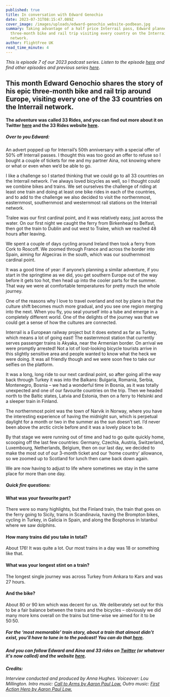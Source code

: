 ```yaml
---
published: true
title: In conversation with Edward Genochio
date: 2023-07-31T08:15:47.089Z
cover_image: /images/uploads/edward-genochio_website-podbean.jpg
summary: Taking advantage of a half price Interrail pass, Edward planned an epic
  three-month bike and rail trip visiting every country on the Interrail
  network.
author: FlightFree UK
read_time_minute: 4
---
```

*This is episode 7 of our 2023 podcast series. Listen to the episode [here](https://flightfreeuk.podbean.com/e/in-conversation-with-edward-genochio/) and find other episodes and previous series [here](https://flightfree.co.uk/podcast/)*.

## This month Edward Genochio shares the story of his epic three-month bike and rail trip around Europe, visiting every one of the 33 countries on the Interrail network.

#### The adventure was called 33 Rides, and you can find out more about it on Twitter [here](https://twitter.com/33rides) and the 33 Rides website [here](https://www.33rides.com/). 

##### O﻿ver to you Edward: 

An advert popped up for Interrail’s 50th anniversary with a special offer of 50% off Interrail passes. I thought this was too good an offer to refuse so I bought a couple of tickets for me and my partner Aina, not knowing where or what or even when we’d be able to go. 

I like a challenge so I started thinking that we could go to all 33 countries on the Interrail network. I’ve always loved bicycles as well, so I thought could we combine bikes and trains. We set ourselves the challenge of riding at least one train and doing at least one bike rides in each of the countries, and to add to the challenge we also decided to visit the northernmost, easternmost, southernmost and westernmost rail stations on the Interrail network.

Tralee was our first cardinal point, and it was relatively easy, just across the water. On our first night we caught the ferry from Birkenhead to Belfast, then got the train to Dublin and out west to Tralee, which we reached 48 hours after leaving. 

We spent a couple of days cycling around Ireland then took a ferry from Cork to Roscoff. We zoomed through France and across the border into Spain, aiming for Algeciras in the south, which was our southernmost cardinal point.

It was a good time of year: if anyone’s planning a similar adventure, if you start in the springtime as we did, you get southern Europe out of the way before it gets too hot, then head up into the cooler parts for the summer. That way we were at comfortable temperatures for pretty much the whole journey.

One of the reasons why I love to travel overland and not by plane is that the culture shift becomes much more gradual, and you see one region merging into the next. When you fly, you seal yourself into a tube and emerge in a completely different world. One of the delights of the journey was that we could get a sense of how the cultures are connected. 

Interrail is a European railway project but it does extend as far as Turkey, which means a lot of going east! The easternmost station that currently serves passenger trains is Akyaka, near the Armenian border. On arrival we were promptly arrested! Not a lot of lost-looking bicycle tourists arrive in this slightly sensitive area and people wanted to know what the heck we were doing. It was all friendly though and we were soon free to take our selfies on the platform.

It was a long, long ride to our next cardinal point, so after going all the way back through Turkey it was into the Balkans: Bulgaria, Romania, Serbia, Montenegro, Bosnia – we had a wonderful time in Bosnia, as it was totally unexpected and one of our favourite countries on the trip. Then we headed north to the Baltic states, Latvia and Estonia, then on a ferry to Helsinki and a sleeper train in Finland.

The northernmost point was the town of Narvik in Norway, where you have the interesting experience of having the midnight sun, which is perpetual daylight for a month or two in the summer as the sun doesn’t set. I’d never been above the arctic circle before and it was a lovely place to be. 

By that stage we were running out of time and had to go quite quickly home, scooping off the last few countries: Germany, Czechia, Austria, Switzerland, Luxembourg, Netherlands, Belgium, then on our last day, we decided to make the most out of our 3-month ticket and our ‘home country' allowance, so we zoomed up to Scotland for lunch then came back down again.

We are now having to adjust to life where sometimes we stay in the same place for more than one day.

##### Quick fire questions:

#### What was your favourite part?

There were so many highlights, but the Finland train, the train that goes on the ferry going to Sicily, trains in Scandinavia, having the Brompton bikes, cycling in Turkey, in Galicia in Spain, and along the Bosphorus in Istanbul where we saw dolphins. 

#### How many trains did you take in total?

About 176! It was quite a lot. Our most trains in a day was 18 or something like that.

#### What was your longest stint on a train?

The longest single journey was across Turkey from Ankara to Kars and was 27 hours. 

#### And the bike?

About 80 or 90 km which was decent for us. We deliberately set out for this to be a fair balance between the trains and the bicycles – obviously we did many more kms overall on the trains but time-wise we aimed for it to be 50:50.

##### *For the ‘most memorable’ train story, about a train that almost didn’t exist, you’ll have to tune in to the podcast! You can do that [here](https://flightfreeuk.podbean.com/e/in-conversation-with-edward-genochio/).*

##### *And you can follow Edward and Aina and 33 rides on [Twitter](https://twitter.com/33rides) (or whatever it's now called) and the website [here](https://www.33rides.com/).* 

***Credits:***

*Interview conducted and produced by Anna Hughes. Voiceover: Lou Millington. Intro music:* [](https://uppbeat.io/t/dan-barton/the-executive-lounge)*[Call to Arms by Aaron Paul Low.](https://uppbeat.io/t/aaron-paul-low/call-to-arms) Outro music: [First Action Hero by Aaron Paul Low.](https://uppbeat.io/t/aaron-paul-low/first-action-hero)*